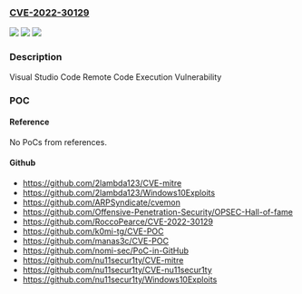 ### [CVE-2022-30129](https://cve.mitre.org/cgi-bin/cvename.cgi?name=CVE-2022-30129)
![](https://img.shields.io/static/v1?label=Product&message=Visual%20Studio%20Code&color=blue)
![](https://img.shields.io/static/v1?label=Version&message=1.0.0%3C%201.67.1%20&color=brighgreen)
![](https://img.shields.io/static/v1?label=Vulnerability&message=Remote%20Code%20Execution&color=brighgreen)

### Description

Visual Studio Code Remote Code Execution Vulnerability

### POC

#### Reference
No PoCs from references.

#### Github
- https://github.com/2lambda123/CVE-mitre
- https://github.com/2lambda123/Windows10Exploits
- https://github.com/ARPSyndicate/cvemon
- https://github.com/Offensive-Penetration-Security/OPSEC-Hall-of-fame
- https://github.com/RoccoPearce/CVE-2022-30129
- https://github.com/k0mi-tg/CVE-POC
- https://github.com/manas3c/CVE-POC
- https://github.com/nomi-sec/PoC-in-GitHub
- https://github.com/nu11secur1ty/CVE-mitre
- https://github.com/nu11secur1ty/CVE-nu11secur1ty
- https://github.com/nu11secur1ty/Windows10Exploits

